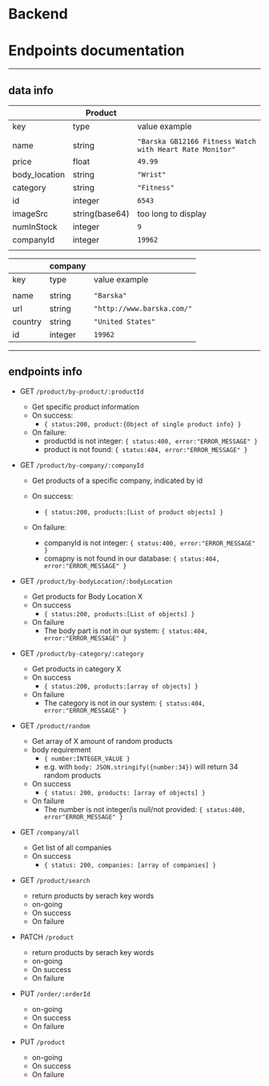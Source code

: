 # Backend

# Endpoints documentation

---

## data info

|               | Product        |                                                          |
| ------------- | -------------- | -------------------------------------------------------- |
| key           | type           | value example                                            |
|               |                |                                                          |
| name          | string         | `"Barska GB12166 Fitness Watch with Heart Rate Monitor"` |
| price         | float          | `49.99`                                                  |
| body_location | string         | `"Wrist"`                                                |
| category      | string         | `"Fitness"`                                              |
| id            | integer        | `6543`                                                   |
| imageSrc      | string(base64) | too long to display                                      |
| numInStock    | integer        | `9`                                                      |
| companyId     | integer        | `19962`                                                  |
|               |                |                                                          |

|         | company |                            |
| ------- | ------- | -------------------------- |
| key     | type    | value example              |
|         |         |                            |
| name    | string  | `"Barska"`                 |
| url     | string  | `"http://www.barska.com/"` |
| country | string  | `"United States"`          |
| id      | integer | `19962`                    |

---

## endpoints info

- GET `/product/by-product/:productId`

  - Get specific product information
  - On success:
    - `{ status:200, product:{Object of single product info} }`
  - On failure:
    - productId is not integer: `{ status:400, error:"ERROR_MESSAGE" }`
    - product is not found: `{ status:404, error:"ERROR_MESSAGE" }`

- GET `/product/by-company/:companyId`

  - Get products of a specific company, indicated by id
  - On success:
    - `{ status:200, products:[List of product objects] }`
  - On failure:

    - companyId is not integer: `{ status:400, error:"ERROR_MESSAGE" }`
    - comapny is not found in our database: `{ status:404, error:"ERROR_MESSAGE" }`

- GET `/product/by-bodyLocation/:bodyLocation`

  - Get products for Body Location X
  - On success
    - `{ status:200, products:[List of objects] }`
  - On failure
    - The body part is not in our system: `{ status:404, error:"ERROR_MESSAGE" }`

- GET `/product/by-category/:category`

  - Get products in category X
  - On success
    - `{ status:200, products:[array of objects] }`
  - On failure
    - The category is not in our system: `{ status:404, error:"ERROR_MESSAGE" }`

- GET `/product/random`

  - Get array of X amount of random products
  - body requirement
    - `{ number:INTEGER_VALUE }`
    - e.g. with `body: JSON.stringify({number:34})` will return 34 random products
  - On success
    - `{ status: 200, products: [array of objects] }`
  - On failure
    - The number is not integer/is null/not provided: `{ status:400, error"ERROR_MESSAGE" }`

- GET `/company/all`

  - Get list of all companies
  - On success
    - `{ status: 200, companies: [array of companies] }`

- GET `/product/search`

  - return products by serach key words
  - on-going
  - On success
  - On failure

- PATCH `/product`

  - return products by serach key words
  - on-going
  - On success
  - On failure

- PUT `/order/:orderId`

  - on-going
  - On success
  - On failure

- PUT `/product`
  - on-going
  - On success
  - On failure

